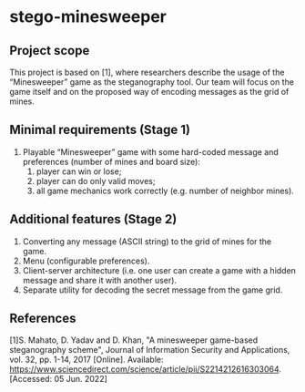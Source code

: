 # stego-minesweeper
## Project scope
This project is based on [1], where researchers describe the usage of the “Minesweeper” game as the steganography tool. 
Our team will focus on the game itself and on the proposed way of encoding messages as the grid of mines.

## Minimal requirements (Stage 1)
1. Playable “Minesweeper” game with some hard-coded message and preferences (number of mines and board size):
   1. player can win or lose;
   2. player can do only valid moves;
   3. all game mechanics work correctly (e.g. number of neighbor mines).

## Additional features (Stage 2)
1. Converting any message (ASCII string) to the grid of mines for the game.
2. Menu (configurable preferences).
3. Client-server architecture (i.e. one user can create a game with a hidden message and share it with another user).
4. Separate utility for decoding the secret message from the game grid.

## References
[1]S. Mahato, D. Yadav and D. Khan, "A minesweeper game-based steganography scheme", 
Journal of Information Security and Applications, vol. 32, pp. 1-14, 2017 
[Online]. Available: https://www.sciencedirect.com/science/article/pii/S2214212616303064. 
[Accessed: 05 Jun. 2022]

